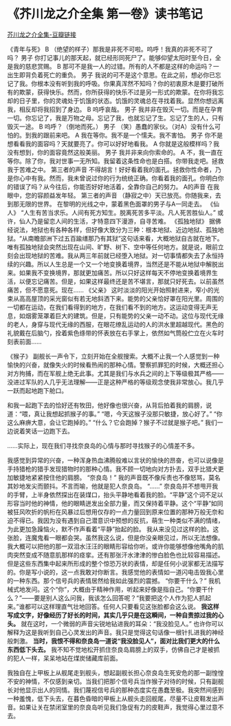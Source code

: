 # 《芥川龙之介全集 第一卷》读书笔记
[芥川龙之介全集-豆瓣链接](https://book.douban.com/subject/1457542/)

《青年与死》 B （绝望的样子）那我是非死不可啦。呜呼！我真的非死不可了吗？ 男子 你打记事儿的那天起，就已经形同死尸了。能够仰望太阳时至今日，全是我的慈悲赏赐。 B 那可不是我一人的过错。所有的人不都是这样的命运吗？一出生即背负着死亡的重负。 男子 我说的可不是这个意思。在此之前，想必你已忘记了我。你根本没有听到我的呼吸。你果真浑然不知吗？你的初衷原木是要打破所有的欺蒙，获得快乐。然而，你所获得的快乐不过是另一形式的欺蒙。在你将我忘却的日子里，你的灵魂处于饥饿的状态。饥饿的灵魂总在寻找着我。显然你想远离我，相反却将我招到了身边。 B 呜呼哀哉。 男子 我并非在毁灭一切。而是在孕育一切。你忘记了，我是万物之母。忘记了我，也就忘记了生。忘记了生的人，只有毁灭一途。 B 呜呼？（倒地而死。） 男子 （笑）愚蠢的家伙。（对A）没有什么可怕的。到我的跟前来吧。 A 我在等你。我不是一个懦夫。我不害怕。 男子 你不是想看看我的面容吗？天就要亮了。你可以好好地看我。 A 你就是这般模样吗？我没有想到，你的面容竟然这般美丽。 男子 我并非来向你索命的。 A 不，我一直在等你。除了你，我对世事一无所知。我留着这条性命也是白搭。你带我走吧。拯救我于苦难之中。 第三者的声音 不得胡言！好好看着我的面孔。拯救你性命者，乃是你心中有我。然而，我未曾说过你的行为统统正确。你看着我的面孔。你明白你的错误了吗？从今往后，你能否好好地活着，全靠你自己的努力。 A的声音 在我眼中，您的容颜益发年轻。 第三者的声音 （静寂之中）天已放亮。你随我来，去到那无限的世界。 在黎明的光线之中，蒙着黑色面罩的男子与A一同走去。 《仙人》 “人生有苦当求乐。人间有死方知生。脱离死苦多平淡。凡人死苦胜仙人。” 或许，仙人乃是留恋人间的生活，才特意四下漫游，自寻苦难。 《孤独地狱》 据佛经说法，地狱也有各种各样，但好像大致分为三种：根本地狱、近边地狱、孤独地狱。“从南瞻部洲下过五百踰缮那乃有其狱”这句话来看，大概地狱自古就在地下。唯有孤独地狱会突然出现在山间、旷野、树下、空中等任何地方。就是说，眼前立刻会出现地狱的苦难。我从两三年前就已经堕入地狱。对一切事情都失去了永恒持续的兴趣。所以人生总是一个又一个地变换着境界，当然还是不能从地狱中解脱出来。如果我不变换境界，那就更加痛苦。所以只好这样每天不停地变换着境界生活，以便忘记痛苦。但是，如果这样最终还是苦不堪言，那就只好死去。以前虽然痛苦，但不愿意死。现在…… 《父亲》 这时淡淡的阳光开始照射进来，窄小的光束从高高屋顶的采光窗似有若无地斜洒下来。能势的父亲恰好罩在阳光里。周围的一切都在运动，在我们看得到的地方，在我们看不到的地方。这运动变得无声无息，如烟雾笼罩着巨大的建筑。但是，只有能势的父亲一动不动。这位与现代无缘的老人，身穿与现代无缘的西服，在眼花缭乱运动的人的洪水里超越现代。黑色的礼貌戴在后脑勺，拴着紫色绦带的怀表放在右手掌上，依然如气筒般伫立在火车时刻表前面……

《猴子》 副舰长一声令下，立刻开始在全舰搜索。大概不止我一个人感觉到一种愉快的兴奋，就像失火的时候看热闹的那种心情。警察抓罪犯的时候，大概还担心对方拘捕，而在军舰上绝无此事。尤其是我们与水兵之间的上下等级极其严格——没进过军队的人几乎无法理解——正是这种严格的等级观念使我非常放心。我几乎一跃而起地跑下舱口。

和我一起跑下去的恰好还有牧田，他好像也很兴奋，从背后拍着我的肩膀，说道：“喂，真让我想起抓猴子的事。” “嗯，今天这猴子没那只敏捷，放心好了。” “你这么麻痹大意，会让它跑掉的。” “什么？它会跑掉？猴子不过就是猴子吧。” 我们一边说着笑话一边跑下去。

……实际上，现在我们寻找奈良岛的心情与那时寻找猴子的心情差不多。

我感觉到异常的兴奋，一种浑身热血沸腾般难以言状的愉快的昂奋，也可以说像是手持猎枪的猎手发现猎物时的那种心情。我不顾一切地向对方扑去，双手比猎犬更加敏捷地紧紧按住他的肩膀。 “奈良岛！” 我的声音既不像斥责也不像怒骂，莫名其妙地发尖而颤抖。不言而喻，他就是犯人奈良岛。 “……” 奈良岛并不想甩开我的手臂，上半身依然探出在装煤口，抬头平静地看着我的脸。“平静”这个词不足以形容当时他的神情，他的眼睛迸发出全部力量，而又保持着平静。这个“平静”如同被狂风吹折的帆桁在风暴过后想用仅存的一点力量回到原来位置的那种万般无奈和迫不得已。我因为没有遇到自己潜意识中预想的反抗，萌生一种类似不满的情绪，为此更加急躁恼火，默不作声看着“平静”抬起的脸。 我从来没见过这样的脸。这张脸，连魔鬼看一眼都会哭。虽然我这么说，但是你没亲眼见过，所以无法想像。我大概可以把他的那一双泪水汪汪的眼睛形容给你听。或许你能够想像他嘴角的肌肉突然变成不随意肌那样的痉挛。还有那张汗水津津的惨白脸色也比较容易描述。但是这些东西集中起来所形成的整个惊恐万状的表情，却是任何小说家都无法描写的。你是写小说的，这一点我敢对你断言。我感觉他的表情如一道闪电击毁我心里的一种东西。那个信号兵的表情居然给我如此强烈的震撼。 “你要干什么？” 我机械式地发问。这个“你”，大概由于精神作用，听起来好像是指自己。“你要干什么？”——要是别人这么问我，我该怎么回答呢？“我要把这个人作为犯人抓起来。”谁都可以这样理直气壮地回答。任何人只要看见这张脸都会这么说。 **我这样写成文字，好像经历了好长的时间，其实几乎只是在这瞬间，一种自责掠过我的心头。** 就在这时，一个微弱的声音尖锐地钻进我的耳朵：“我没脸见人。” 也许你可以解释为这是我听到自己心灵发出的声音。我只是觉得这句话像一根针扎进我的神经般刺激。 **当时，我恨不得和奈良岛一道说“我没脸见人”，面对比我们更大的什么东西低下头去。** 我不知不觉地松开抓住奈良岛肩膀上的双手，仿佛自己才是被抓的犯人一样，呆呆地站在煤炭储藏库前面。

我独自在上甲板上从舰尾走到舰头，想起副舰长担心奈良岛生死安危的那一副惶惶不安的神情，不仅感到亲切。当我们把那个信号兵当作猴子对待的时候，只有副舰长对他显示出人的同情。我们蔑视信号兵的那种态度实在愚蠢至极。我突然间感到一种羞愧，低下头去，在暮色昏暗的甲板上从舰头走回舰尾，尽量不让皮鞋发出声音。如果让关在禁闭室里的奈良岛听见我们急促有力的皮鞋声，我觉得心里过意不去。
